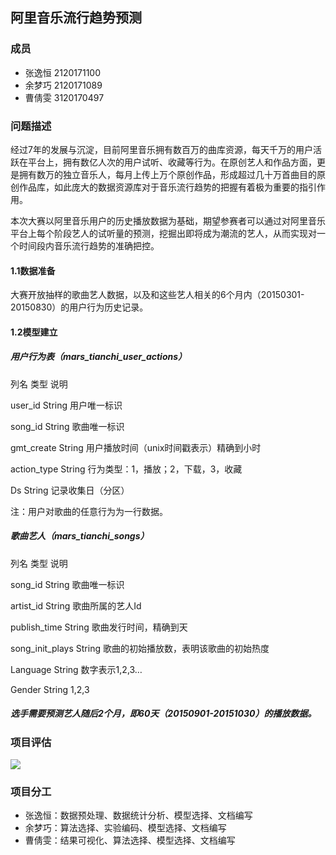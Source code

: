 ﻿---
layout: page
mathjax: true
permalink: /2018/projects/p12/proposal/
---

## 阿里音乐流行趋势预测

### 成员
- 张逸恒 2120171100
- 余梦巧 2120171089
- 曹倩雯 3120170497

### 问题描述

经过7年的发展与沉淀，目前阿里音乐拥有数百万的曲库资源，每天千万的用户活跃在平台上，拥有数亿人次的用户试听、收藏等行为。在原创艺人和作品方面，更是拥有数万的独立音乐人，每月上传上万个原创作品，形成超过几十万首曲目的原创作品库，如此庞大的数据资源库对于音乐流行趋势的把握有着极为重要的指引作用。

本次大赛以阿里音乐用户的历史播放数据为基础，期望参赛者可以通过对阿里音乐平台上每个阶段艺人的试听量的预测，挖掘出即将成为潮流的艺人，从而实现对一个时间段内音乐流行趋势的准确把控。


#### 1.1数据准备

大赛开放抽样的歌曲艺人数据，以及和这些艺人相关的6个月内（20150301-20150830）的用户行为历史记录。


#### 1.2模型建立

##### 用户行为表（mars_tianchi_user_actions）

列名	类型	说明

user_id	String	用户唯一标识

song_id	String	歌曲唯一标识

gmt_create	String	用户播放时间（unix时间戳表示）精确到小时

action_type	String	行为类型：1，播放；2，下载，3，收藏

Ds	String	记录收集日（分区）

注：用户对歌曲的任意行为为一行数据。

##### 歌曲艺人（mars_tianchi_songs）

列名	类型	说明

song_id	String	歌曲唯一标识

artist_id	String	歌曲所属的艺人Id

publish_time	String	歌曲发行时间，精确到天

song_init_plays	String	歌曲的初始播放数，表明该歌曲的初始热度

Language	String	数字表示1,2,3…

Gender	String	1,2,3

##### 选手需要预测艺人随后2个月，即60天（20150901-20151030）的播放数据。

### 项目评估

![](https://img.alicdn.com/tps/TB12LRiMXXXXXbKaXXXXXXXXXXX-801-341.png)

### 项目分工

- 张逸恒：数据预处理、数据统计分析、模型选择、文档编写
- 余梦巧：算法选择、实验编码、模型选择、文档编写
- 曹倩雯：结果可视化、算法选择、模型选择、文档编写

